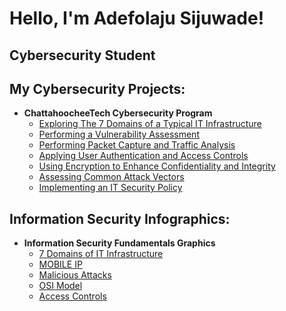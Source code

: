 <h1>Hello, I'm Adefolaju Sijuwade! <br/> 
  <h2> Cybersecurity Student</h2>


  <h2> My Cybersecurity Projects:</h2>

- <b>ChattahoocheeTech Cybersecurity Program</b>
  - [Exploring The 7 Domains of a Typical IT Infrastructure](https://studentschattahoocheetech-my.sharepoint.com/:b:/g/personal/asijuwa2_students_chattahoocheetech_edu1/Ef5ZWNKKg8RDgTkODddVrOABkqcxlYf2BXgevLn_S_Z9BA?e=S2Ysia)
  - [Performing a Vulnerability Assessment](https://studentschattahoocheetech-my.sharepoint.com/:b:/g/personal/asijuwa2_students_chattahoocheetech_edu1/EZDeREyONapGoFSbXwzaMWUBRP5G5_4ufLW_UAOak-QLCA?e=xg3yJl)
  - [Performing Packet Capture and Traffic Analysis](https://studentschattahoocheetech-my.sharepoint.com/:b:/g/personal/asijuwa2_students_chattahoocheetech_edu1/EazJNAiQnK1Oh2WoK7JniHwBX1uPqlD5cNCaPXE7fWxe8g?e=ei6zud)
  - [Applying User Authentication and Access Controls](https://studentschattahoocheetech-my.sharepoint.com/:b:/g/personal/asijuwa2_students_chattahoocheetech_edu1/EdF-Hjyi_IBOpkWgBshJc2kBEDuvpRPXmZOP5kZodQMZAw?e=2axEJi)
  - [Using Encryption to Enhance Confidentiality and Integrity](https://studentschattahoocheetech-my.sharepoint.com/:b:/g/personal/asijuwa2_students_chattahoocheetech_edu1/EWiUZmVchPVHuJMZVvW9aO0BHpG2D9ViWEftb4PQbuj-lg?e=xKqH17)
  - [Assessing Common Attack Vectors](https://studentschattahoocheetech-my.sharepoint.com/:b:/g/personal/asijuwa2_students_chattahoocheetech_edu1/EUav0fG6mW5AnBTWr3ZqlG8BbNFp-NTYG6kDcAn9pCSGWQ?e=G5PaaX)
  - [Implementing an IT Security Policy](https://studentschattahoocheetech-my.sharepoint.com/:b:/g/personal/asijuwa2_students_chattahoocheetech_edu1/ETpsqxh5B4BNvgR_qZ9YSDUBxYSMydQKmXyNcRiuRRnzJw?e=V4gNeb)

 <h2>Information Security Infographics:</h2>

 - <b>Information Security Fundamentals Graphics</b>
   - [7 Domains of IT Infrastructure](https://studentschattahoocheetech-my.sharepoint.com/:b:/g/personal/asijuwa2_students_chattahoocheetech_edu1/EVzD6cXUIE9On1TLxFF0G-ABkeptjrVxFR80MrNXgU5TeQ?e=Yr23Q8)
   - [MOBILE IP](https://studentschattahoocheetech-my.sharepoint.com/:b:/g/personal/asijuwa2_students_chattahoocheetech_edu1/EUsJbMd0Vq5DoEh1Gy7OPxkBGDkYidZbqE2sTdTKgKSQ7Q?e=pbb9Rc)
   - [Malicious Attacks](https://studentschattahoocheetech-my.sharepoint.com/:b:/g/personal/asijuwa2_students_chattahoocheetech_edu1/EYwyvvZNAQ9Bo0S9rDSbIF0BQU0IqC_6jJA9UiaR5jAoXA?e=hOrw9d)
   - [OSI Model](https://studentschattahoocheetech-my.sharepoint.com/:b:/g/personal/asijuwa2_students_chattahoocheetech_edu1/ERukgjsCINVKiukNxLEVI3IBiN-7kJ2Zcm5Oz0tpVVB7qA?e=I63wNv)
   - [Access Controls](https://studentschattahoocheetech-my.sharepoint.com/:b:/g/personal/asijuwa2_students_chattahoocheetech_edu1/EbxMEo0CklhOtOIJHGyuGOwB2kqNH8B6nQMCR2LGrxpstw?e=hBrIOF)


  
